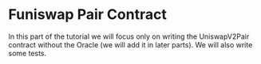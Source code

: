 # Funiswap Pair Contract

In this part of the tutorial we will focus only on writing the UniswapV2Pair contract 
without the Oracle (we will add it in later parts). We will also write some tests.

